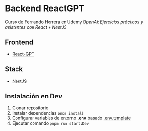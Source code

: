 # Backend ReactGPT

Curso de Fernando Herrera en Udemy _OpenAi: Ejercicios prácticos y asistentes con React + NestJS_

## Frontend

- [React-GPT](https://github.com/martinfyic/reactgpt-nestjs-demo.git)

## Stack

- [NestJS](https://nestjs.com/)

## Instalación en Dev

1. Clonar repositorio
2. Instalar dependencias `pnpm install`
3. Configurar variables de entorno **.env** basado [.env.template](.env.template)
4. Ejecutar comando `pnpm run start:Dev`
